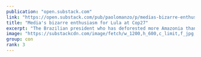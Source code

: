 ```yaml
---
publication: "open.substack.com"
link: "https://open.substack.com/pub/paolomanzo/p/medias-bizarre-enthusiasm-for-lula"
title: "Media's bizarre enthusiasm for Lula at Cop27"
excerpt: "The Brazilian president who has deforested more Amazonia than Bolsonaro arrives at the UN climate summit aboard the jet of a convict. But the media treat him as the new Greta. My analysis here"
image: "https://substackcdn.com/image/fetch/w_1200,h_600,c_limit,f_jpg,q_auto:good,fl_progressive:steep/https%3A%2F%2Fbucketeer-e05bbc84-baa3-437e-9518-adb32be77984.s3.amazonaws.com%2Fpublic%2Fimages%2F514abfd7-43bf-43a3-9c42-d1507874a6e5_900x506.jpeg"
group: con
rank: 3
---
```

